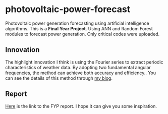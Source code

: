 # photovoltaic-power-forecast
Photovoltaic power generation forecasting using artificial intelligence algorithms.
This is a **Final Year Project**. Using ANN and Random Forest modules to forecast power generation. Only critical codes were uploaded.
## Innovation
The highlight innovation I think is using the Fourier series to extract periodic characteristics of weather data. By adopting two fundamental angular frequencies, the method can achieve both accuracy and efficiency..
You can see the details of this method through [my blog](https://dontdrink.eu.org/2023/06/multi-cycle-periodic-function-approximation-using-fourier-series/).
## Report
[Here](https://www.overleaf.com/read/fhqvzkzhcyrs#ad2264) is the link to the FYP report. I hope it can give you some inspiration.
